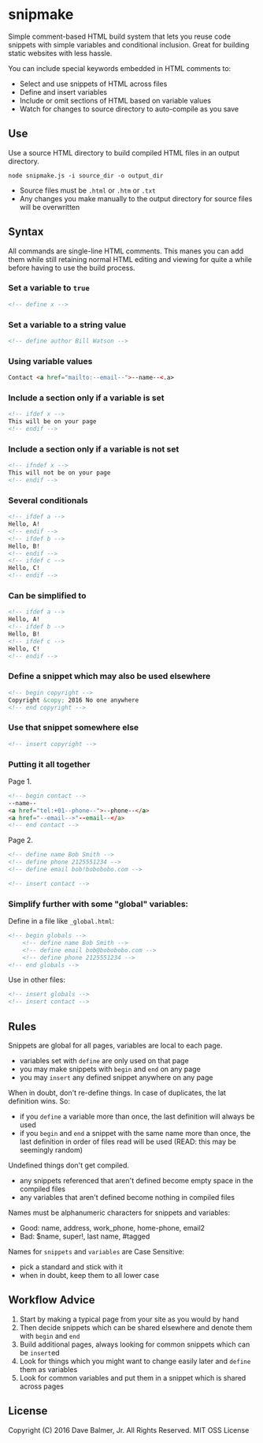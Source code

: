 snipmake
========

Simple comment-based HTML build system that lets you reuse code snippets with simple variables and conditional inclusion. Great for building static websites with less hassle.

You can include special keywords embedded in HTML comments to:

- Select and use snippets of HTML across files
- Define and insert variables
- Include or omit sections of HTML based on variable values
- Watch for changes to source directory to auto-compile as you save

Use
---

Use a source HTML directory to build compiled HTML files
in an output directory.

```
node snipmake.js -i source_dir -o output_dir
```

- Source files must be `.html` or `.htm` or `.txt`
- Any changes you make manually to the output directory for source files will be overwritten

Syntax
------

All commands are single-line HTML comments. This manes you can add them while still retaining normal HTML editing and viewing for quite a while before having to use the build process.

### Set a variable to `true`

```html
<!-- define x -->
```

### Set a variable to a string value

```html
<!-- define author Bill Watson -->
```
	
### Using variable values

```html
Contact <a href="mailto:--email--">--name--<.a>
```

### Include a section only if a variable is set

```html
<!-- ifdef x -->
This will be on your page
<!-- endif -->
```

### Include a section only if a variable is not set

```html
<!-- ifndef x -->
This will not be on your page
<!-- endif -->
```

### Several conditionals

```html
<!-- ifdef a -->
Hello, A!
<!-- endif -->
<!-- ifdef b -->
Hello, B!
<!-- endif -->
<!-- ifdef c -->
Hello, C!
<!-- endif -->
```

### Can be simplified to
		
```html
<!-- ifdef a -->
Hello, A!
<!-- ifdef b -->
Hello, B!
<!-- ifdef c -->
Hello, C!
<!-- endif -->
```
	
### Define a snippet which may **also** be used elsewhere

```html
<!-- begin copyright -->
Copyright &copy; 2016 No one anywhere
<!-- end copyright -->
```
	
### Use that snippet somewhere else

```html
<!-- insert copyright -->
```

### Putting it all together
	
Page 1.

```html
<!-- begin contact -->
--name--
<a href="tel:+01--phone--">--phone--</a>
<a href="--email-->"--email--</a>
<!-- end contact -->
```

Page 2.

```html
<!-- define name Bob Smith -->
<!-- define phone 2125551234 -->
<!-- define email bob!bobobobo.com -->

<!-- insert contact -->
```

### Simplify further with some "global" variables:


Define in a file like `_global.html`:

```html
<!-- begin globals -->
	<!-- define name Bob Smith -->
	<!-- define email bob@bobobobo.com -->
	<!-- define phone 2125551234 -->
<!-- end globals -->
```

Use in other files:

```html
<!-- insert globals -->
<!-- insert contact -->
```

Rules
-----

Snippets are global for all pages, variables are local to each page.

- variables set with `define` are only used on that page
- you may make snippets with `begin` and `end` on any page
- you may `insert` any defined snippet anywhere on any page

When in doubt, don't re-define things. In case of duplicates, the lat definition wins. So:

- if you `define` a variable more than once, the last definition will always be used
- if you `begin` and `end` a snippet with the same name more than once, the last definition
	in order of files read will be used (READ: this may be seemingly random)

Undefined things don't get compiled.

- any snippets referenced that aren't defined become empty space in the compiled files
- any variables that aren't defined become nothing in compiled files

Names must be alphanumeric characters for snippets and variables:

- Good: name, address, work_phone, home-phone, email2
- Bad: $name, super!, last name, #tagged

Names for `snippets` and `variables` are Case Sensitive:

- pick a standard and stick with it
- when in doubt, keep them to all lower case

Workflow Advice
---------------

1. Start by making a typical page from your site as you would by hand
2. Then decide snippets which can be shared elsewhere and denote them with `begin` and `end`
3. Build additional pages, always looking for common snippets which can be `insert`ed
4. Look for things which you might want to change easily later and `define` them as variables
5. Look for common variables and put them in a snippet which is shared across pages

License
-------

Copyright (C) 2016 Dave Balmer, Jr. All Rights Reserved.
MIT OSS License
